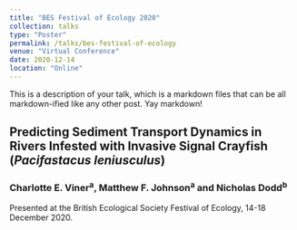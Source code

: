 ```yaml
---
title: "BES Festival of Ecology 2020"
collection: talks
type: "Poster"
permalink: /talks/bes-festival-of-ecology
venue: "Virtual Conference"
date: 2020-12-14
location: "Online"
---
```


This is a description of your talk, which is a markdown files that can be all markdown-ified like any other post. Yay markdown!

## Predicting Sediment Transport Dynamics in Rivers Infested with Invasive Signal Crayfish (*Pacifastacus leniusculus*)

### Charlotte E. Viner<sup>a</sup>, Matthew F. Johnson<sup>a</sup> and Nicholas Dodd<sup>b</sup>

Presented at the British Ecological Society Festival of Ecology, 14-18 December 2020.

